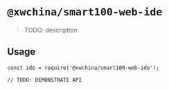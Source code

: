 # `@xwchina/smart100-web-ide`

> TODO: description

## Usage

```
const ide = require('@xwchina/smart100-web-ide');

// TODO: DEMONSTRATE API
```
